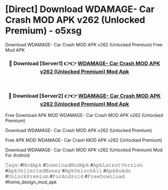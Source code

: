 # [Direct] Download WDAMAGE- Car Crash MOD APK v262 (Unlocked Premium) - o5xsg
Download WDAMAGE- Car Crash MOD APK v262 (Unlocked Premium) Free Mod APK

<div align="center">
<h3>🔴 Download [Server1] 👉👉 <a href="https://apk-comot.site?title=WDAMAGE-_Car_Crash_MOD_APK_v262_(Unlocked_Premium)">WDAMAGE- Car Crash MOD APK v262 (Unlocked Premium) Mod Apk</a></h3><br>

<h3>🔴 Download [Server2] 👉👉 <a href="https://apk-comot.site?title=WDAMAGE-_Car_Crash_MOD_APK_v262_(Unlocked_Premium)">WDAMAGE- Car Crash MOD APK v262 (Unlocked Premium) Mod Apk</a></h3>
</div>


Free Download APK MOD WDAMAGE- Car Crash MOD APK v262 (Unlocked Premium)

Download WDAMAGE- Car Crash MOD APK v262 (Unlocked Premium) 

Free APK MOD WDAMAGE- Car Crash MOD APK v262 (Unlocked Premium) 

Download WDAMAGE- Car Crash MOD APK v262 (Unlocked Premium) Mod For Android

𝚃𝚊𝚐𝚜: #𝙼𝚘𝚍𝙰𝚙𝚔 #𝙳𝚘𝚠𝚗𝚕𝚘𝚊𝚍𝙼𝚘𝚍𝙰𝚙𝚔 #𝙰𝚙𝚔𝙻𝚊𝚝𝚎𝚜𝚝𝚅𝚎𝚛𝚜𝚒𝚘𝚗 #𝙰𝚙𝚔𝚄𝚗𝚕𝚒𝚖𝚒𝚝𝚎𝚍𝙼𝚘𝚗𝚎𝚢 #𝙰𝚙𝚔𝚄𝚗𝚕𝚘𝚌𝚔𝙰𝚕𝚕 #𝙰𝚙𝚔𝙽𝚘𝙰𝚍𝚜 #𝚄𝚗𝚕𝚘𝚌𝚔𝙿𝚛𝚎𝚖𝚒𝚞𝚖 #𝙵𝚘𝚛𝙰𝚗𝚍𝚛𝚘𝚒𝚍 #𝙵𝚛𝚎𝚎𝙳𝚘𝚠𝚗𝚕𝚘𝚊𝚍 #home_design_mod_apk